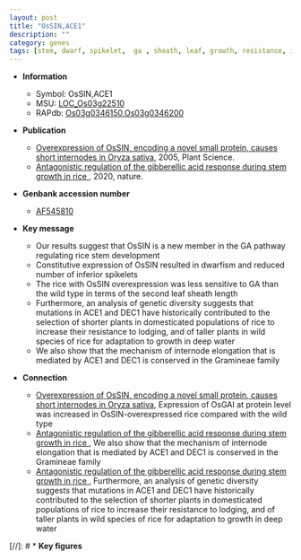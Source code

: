 ```yaml
---
layout: post
title: "OsSIN,ACE1"
description: ""
category: genes
tags: [stem, dwarf, spikelet,  ga , sheath, leaf, growth, resistance, internode elongation]
---
```


* **Information**  
    + Symbol: OsSIN,ACE1  
    + MSU: [LOC_Os03g22510](http://rice.plantbiology.msu.edu/cgi-bin/ORF_infopage.cgi?orf=LOC_Os03g22510)  
    + RAPdb: [Os03g0346150](http://rapdb.dna.affrc.go.jp/viewer/gbrowse_details/irgsp1?name=Os03g0346150),[Os03g0346200](http://rapdb.dna.affrc.go.jp/viewer/gbrowse_details/irgsp1?name=Os03g0346200)  

* **Publication**  
    + [Overexpression of OsSIN, encoding a novel small protein, causes short internodes in Oryza sativa](http://www.ncbi.nlm.nih.gov/pubmed?term=Overexpression+of+OsSIN,+encoding+a+novel+small+protein,+causes+short+internodes+in+Oryza+sativa%5BTitle%5D), 2005, Plant Science.
    + [Antagonistic regulation of the gibberellic acid response during stem growth in rice ](http://www.ncbi.nlm.nih.gov/pubmed?term=Antagonistic+regulation+of+the+gibberellic+acid+response+during+stem+growth+in+rice+%5BTitle%5D), 2020, nature.

* **Genbank accession number**  
    + [AF545810](http://www.ncbi.nlm.nih.gov/nuccore/AF545810)

* **Key message**  
    + Our results suggest that OsSIN is a new member in the GA pathway regulating rice stem development
    + Constitutive expression of OsSIN resulted in dwarfism and reduced number of inferior spikelets
    + The rice with OsSIN overexpression was less sensitive to GA than the wild type in terms of the second leaf sheath length
    + Furthermore, an analysis of genetic diversity suggests that mutations in ACE1 and DEC1 have historically contributed to the selection of shorter plants in domesticated populations of rice to increase their resistance to lodging, and of taller plants in wild species of rice for adaptation to growth in deep water
    + We also show that the mechanism of internode elongation that is mediated by ACE1 and DEC1 is conserved in the Gramineae family

* **Connection**  
    + [Overexpression of OsSIN, encoding a novel small protein, causes short internodes in Oryza sativa](http://www.ncbi.nlm.nih.gov/pubmed?term=Overexpression+of+OsSIN,+encoding+a+novel+small+protein,+causes+short+internodes+in+Oryza+sativa%5BTitle%5D), Expression of OsGAI at protein level was increased in OsSIN-overexpressed rice compared with the wild type
    + [Antagonistic regulation of the gibberellic acid response during stem growth in rice ](http://www.ncbi.nlm.nih.gov/pubmed?term=Antagonistic+regulation+of+the+gibberellic+acid+response+during+stem+growth+in+rice+%5BTitle%5D),  We also show that the mechanism of internode elongation that is mediated by ACE1 and DEC1 is conserved in the Gramineae family
    + [Antagonistic regulation of the gibberellic acid response during stem growth in rice ](http://www.ncbi.nlm.nih.gov/pubmed?term=Antagonistic+regulation+of+the+gibberellic+acid+response+during+stem+growth+in+rice+%5BTitle%5D),  Furthermore, an analysis of genetic diversity suggests that mutations in ACE1 and DEC1 have historically contributed to the selection of shorter plants in domesticated populations of rice to increase their resistance to lodging, and of taller plants in wild species of rice for adaptation to growth in deep water

[//]: # * **Key figures**  


